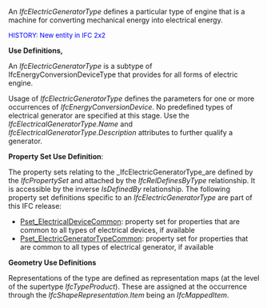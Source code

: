 An _IfcElectricGeneratorType_ defines a particular type of engine that is a machine for converting mechanical energy into electrical energy.

> <font color="#0000ff" size="-1">
HISTORY: New entity in IFC 2x2</font>
> 


****Use Definitions,****

An _IfcElectricGeneratorType_ is a subtype of IfcEnergyConversionDeviceType that provides for all forms of electric engine.

Usage of _IfcElectricGeneratorType_ defines the parameters for one or more occurrences of _IfcEnergyConversionDevice_. No predefined types of electrical generator are specified at this stage. Use the _IfcElectricalGeneratorType.Name_ and _IfcElectricalGeneratorType.Description_ attributes to further qualify a generator.

****Property Set Use Definition****:

The property sets relating to the _IfcElectricGeneratorType_are defined by the _IfcPropertySet_ and attached by the _IfcRelDefinesByType_ relationship. It is accessible by the inverse _IsDefinedBy_ relationship. The following property set definitions specific to an _IfcElectricGeneratorType_ are part of this IFC release:

* [Pset_ElectricalDeviceCommon](../../psd/IfcElectricalDomain/Pset_ElectricalDeviceCommon.xml): property set for properties that are common to all types of electrical devices, if available 
* [Pset_ElectricGeneratorTypeCommon](../../psd/IfcElectricalDomain/Pset_ElectricGeneratorTypeCommon.xml): property set for properties that are common to all types of electrical generator, if available 

****Geometry Use Definitions****

Representations of the type are defined as representation maps (at the level of the supertype _IfcTypeProduct_). These are assigned at the occurrence through the _IfcShapeRepresentation.Item_ being an _IfcMappedItem_.